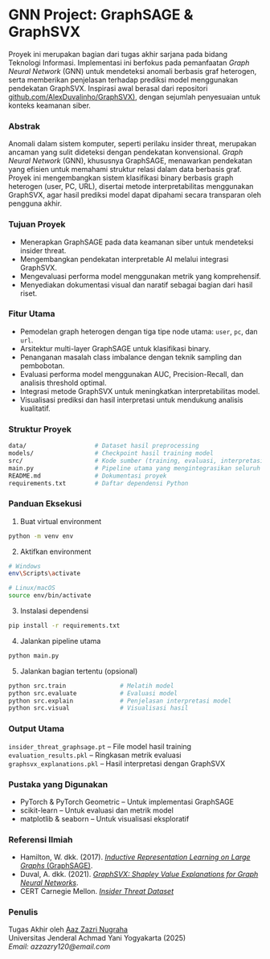 # GNN Project: GraphSAGE & GraphSVX
Proyek ini merupakan bagian dari tugas akhir sarjana pada bidang Teknologi Informasi. Implementasi ini berfokus pada pemanfaatan _Graph Neural Network_ (GNN) untuk mendeteksi anomali berbasis graf heterogen, serta memberikan penjelasan terhadap prediksi model menggunakan pendekatan GraphSVX. Inspirasi awal berasal dari repositori [github.com/AlexDuvalinho/GraphSVX)](https://github.com/AlexDuvalinho/GraphSVX), dengan sejumlah penyesuaian untuk konteks keamanan siber.

### Abstrak
Anomali dalam sistem komputer, seperti perilaku insider threat, merupakan ancaman yang sulit dideteksi dengan pendekatan konvensional. _Graph Neural Network_ (GNN), khususnya GraphSAGE, menawarkan pendekatan yang efisien untuk memahami struktur relasi dalam data berbasis graf. Proyek ini mengembangkan sistem klasifikasi binary berbasis graph heterogen (user, PC, URL), disertai metode interpretabilitas menggunakan GraphSVX, agar hasil prediksi model dapat dipahami secara transparan oleh pengguna akhir.

### Tujuan Proyek
- Menerapkan GraphSAGE pada data keamanan siber untuk mendeteksi insider threat.
- Mengembangkan pendekatan interpretable AI melalui integrasi GraphSVX.
- Mengevaluasi performa model menggunakan metrik yang komprehensif.
- Menyediakan dokumentasi visual dan naratif sebagai bagian dari hasil riset.

### Fitur Utama
- Pemodelan graph heterogen dengan tiga tipe node utama: `user`, `pc`, dan `url`.
- Arsitektur multi-layer GraphSAGE untuk klasifikasi binary.
- Penanganan masalah class imbalance dengan teknik sampling dan pembobotan.
- Evaluasi performa model menggunakan AUC, Precision-Recall, dan analisis threshold optimal.
- Integrasi metode GraphSVX untuk meningkatkan interpretabilitas model.
- Visualisasi prediksi dan hasil interpretasi untuk mendukung analisis kualitatif.

### Struktur Proyek
```bash
data/                   # Dataset hasil preprocessing  
models/                 # Checkpoint hasil training model  
src/                    # Kode sumber (training, evaluasi, interpretasi, visualisasi)  
main.py                 # Pipeline utama yang mengintegrasikan seluruh proses  
README.md               # Dokumentasi proyek  
requirements.txt        # Daftar dependensi Python  
```

### Panduan Eksekusi
1. Buat virtual environment
```bash
python -m venv env
```
2. Aktifkan environment
```bash
# Windows
env\Scripts\activate

# Linux/macOS
source env/bin/activate
```
3. Instalasi dependensi
```bash
pip install -r requirements.txt
```
4. Jalankan pipeline utama
```bash
python main.py
```
5. Jalankan bagian tertentu (opsional)
```bash
python src.train               # Melatih model
python src.evaluate            # Evaluasi model
python src.explain             # Penjelasan interpretasi model
python src.visual              # Visualisasi hasil
```

### Output Utama
`insider_threat_graphsage.pt` – File model hasil training</br>
`evaluation_results.pkl` – Ringkasan metrik evaluasi</br>
`graphsvx_explanations.pkl` – Hasil interpretasi dengan GraphSVX</br>

### Pustaka yang Digunakan
- PyTorch & PyTorch Geometric – Untuk implementasi GraphSAGE
- scikit-learn – Untuk evaluasi dan metrik model
- matplotlib & seaborn – Untuk visualisasi eksploratif

### Referensi Ilmiah
- Hamilton, W. dkk. (2017). [*Inductive Representation Learning on Large Graphs* (GraphSAGE)](https://cs.stanford.edu/people/jure/pubs/graphsage-nips17.pdf).  
- Duval, A. dkk. (2021). [*GraphSVX: Shapley Value Explanations for Graph Neural Networks*](https://arxiv.org/pdf/2104.10482).  
- CERT Carnegie Mellon. [*Insider Threat Dataset*](https://kilthub.cmu.edu/ndownloader/files/24844280)

### Penulis
Tugas Akhir oleh [Aaz Zazri Nugraha](https://github.com/azzazry)  
Universitas Jenderal Achmad Yani Yogyakarta (2025)  
_Email: azzazry120@email.com_